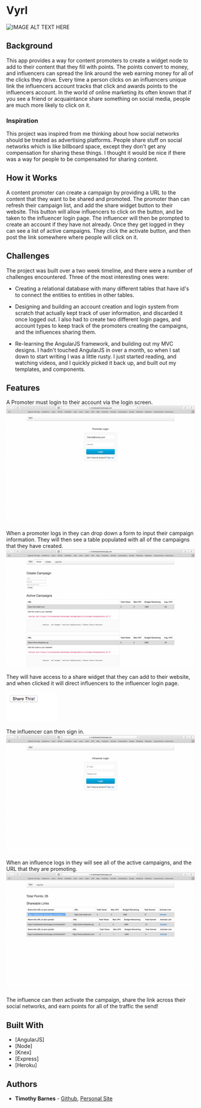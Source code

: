 # Vyrl
![IMAGE ALT TEXT HERE](https://youtu.be/xoNnIZTmAKk)

## Background
This app provides a way for content promoters to create a widget node to add to their content that they fill with points. The points convert to money, and influencers can spread the link around the web earning money for all of the clicks they drive.
Every time a person clicks on an influencers unique link the influencers account tracks that click and awards points to the influencers account. In the world of online marketing its often known that if you see a friend or acquaintance share something on social media, people are much more likely to click on it.

### Inspiration
This project was inspired from me thinking about how social networks should be treated as advertising platforms.
People share stuff on social networks which is like billboard space, except they don't get any compensation for sharing these things. I thought it would be nice if there was a way for people to be compensated for sharing content.

## How it Works
A content promoter can create a campaign by providing a URL to the content that they want to be shared and promoted. The promoter than can refresh their campaign list, and add the share widget button to their website. This button will allow influencers to click on the button, and be taken to the influencer login page. 
The influencer will then be prompted to create an account if they have not already. 
Once they get logged in they can see a list of active campaigns. They click the activate button, and then post the link somewhere where people will click on it.



## Challenges
The project was built over a two week timeline, and there were a number of challenges encountered. Three of the most interesting ones were:
 - Creating a relational database with many different tables that have id's to connect the entities to entities in other tables.

 - Designing and building an account creation and login system from scratch that actually kept track of user information, and discarded it once logged out. I also had to create two different login pages, and account types to keep track of the promoters creating the campaigns, and the influences sharing them.
 
 - Re-learning the AngularJS framework, and building out my MVC designs. I hadn't touched AngularJS in over a month, so when I sat down to start writing I was a little rusty. I just started reading, and watching videos, and I quickly picked it back up, and built out my templates, and components.

## Features

A Promoter must login to their account via the login screen.
![alt text](https://github.com/TheRickestRick/Capstone/blob/master/ScreenShots/Screen%20Shot%202018-07-16%20at%203.26.01%20PM.png)

When a promoter logs in they can drop down a form to input their campaign information. They will then see a table populated with all of the campaigns that they have created.
![alt text](https://github.com/TheRickestRick/Capstone/blob/master/ScreenShots/Screen%20Shot%202018-07-16%20at%203.35.52%20PM.png)

They will have access to a share widget that they can add to their website, and when clicked it will direct influencers to the influencer login page.

![alt text](https://github.com/TheRickestRick/Capstone/blob/master/ScreenShots/Screen%20Shot%202018-07-16%20at%203.40.39%20PM.png)

The influencer can then sign in.
![alt text](https://github.com/TheRickestRick/Capstone/blob/master/ScreenShots/Screen%20Shot%202018-07-16%20at%203.39.42%20PM.png)

When an influence logs in they will see all of the active campaigns, and the URL that they are promoting.
![alt text](https://github.com/TheRickestRick/Capstone/blob/master/ScreenShots/Screen%20Shot%202018-07-16%20at%203.39.35%20PM.png)

The influence can then activate the campaign, share the link across their social networks, and earn points for all of the traffic the send!



## Built With

* [AngularJS]
* [Node]
* [Knex]
* [Express]
* [Heroku]


## Authors

* **Timothy Barnes** - [Github](https://github.com/TheRickestRick), [Personal Site]()
